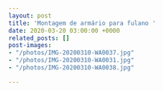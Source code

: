 ```yaml
---
layout: post
title: 'Montagem de armário para fulano '
date: 2020-03-20 03:00:00 +0000
related_posts: []
post-images:
- "/photos/IMG-20200310-WA0037.jpg"
- "/photos/IMG-20200310-WA0031.jpg"
- "/photos/IMG-20200310-WA0038.jpg"

---
```

